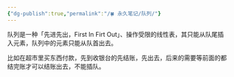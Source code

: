 ```yaml
---
{"dg-publish":true,"permalink":"/🍀 永久笔记/队列/"}
---
```



队列是一种「先进先出，First In Firt Out」、操作受限的线性表，其只能从队尾插入元素，队列中的元素只能从队首出去。

比如在超市里买东西付款，先到收银台的先结账，先出去，后来的需要等前面的都结完账才可以结账出去，不能插队。